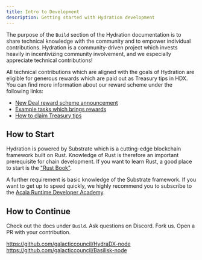 ```yaml
---
title: Intro to Development
description: Getting started with Hydration development
---
```


The purpose of the `Build` section of the Hydration documentation is to share technical knowledge with the community and to empower individual contributions. Hydration is a community-driven project which invests heavily in incentivizing community involvement, and we especially appreciate technical contributions!

All technical contributions which are aligned with the goals of Hydration are eligible for generous rewards which are paid out as Treasury tips in HDX. You can find more information about our reward scheme under the following links:

* [New Deal reward scheme announcement](https://hydradx.substack.com/p/incentivized-testnet-reward-scheme)
* [Example tasks which brings rewards](../community/spending_fw)
* [How to claim Treasury tips](../community/tip_request)


## How to Start

Hydration is powered by Substrate which is a cutting-edge blockchain framework built on Rust. Knowledge of Rust is therefore an important prerequisite for chain development. If you want to learn Rust, a good place to start is the ["Rust Book"](https://doc.rust-lang.org/stable/book/).

A further requirement is basic knowledge of the Substrate framework. If you want to get up to speed quickly, we highly recommend you to subscribe to the [Acala Runtime Developer Academy](https://www.industryconnect.org/substrate-runtime-developer-academy/).


## How to Continue

Check out the docs under `Build`. Ask questions on Discord. Fork us. Open a PR with your contribution.

https://github.com/galacticcouncil/HydraDX-node  
https://github.com/galacticcouncil/Basilisk-node
